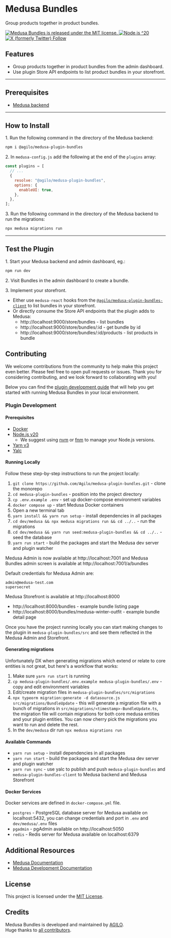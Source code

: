 # Medusa Bundles

Group products together in product bundles.

<p>
  <a href="./LICENSE">
    <img src="https://img.shields.io/badge/license-MIT-blue" alt="Medusa Bundles is released under the MIT license." />
  </a>
  <a href="https://nodejs.org/" target="_blank">
    <img src="https://img.shields.io/badge/Node.js-%5E20-brightgreen" alt="Node.js ^20">
  </a>
  <a href="https://twitter.com/intent/follow?screen_name=Agilo">
    <img src="https://img.shields.io/twitter/follow/Agilo" alt="X (formerly Twitter) Follow">
  </a>
</p>

## Features

- Group products together in product bundles from the admin dashboard.
- Use plugin Store API endpoints to list product bundles in your storefront.

---

## Prerequisites

- [Medusa backend](https://docs.medusajs.com/development/backend/install)

---

## How to Install

1\. Run the following command in the directory of the Medusa backend:

```bash
npm i @agilo/medusa-plugin-bundles
```

2\. In `medusa-config.js` add the following at the end of the `plugins` array:

```js
const plugins = [
  // ...
  {
    resolve: "@agilo/medusa-plugin-bundles",
    options: {
      enableUI: true,
    },
  },
];
```

3\. Run the following command in the directory of the Medusa backend to run the migrations:

```bash
npx medusa migrations run
```

---

## Test the Plugin

1\. Start your Medusa backend and admin dashboard, eg.:

```bash
npm run dev
```

2\. Visit Bundles in the admin dashboard to create a bundle.

3\. Implement your storefront.

- Either use `medusa-react` hooks from the [`@agilo/medusa-plugin-bundles-client`](https://github.com/Agilo/medusa-plugin-bundles/tree/master/dev/medusa-plugin-bundles-client) to list bundles in your storefront.
- Or directly consume the Store API endpoints that the plugin adds to Medusa:
  - http://localhost:9000/store/bundles - list bundles
  - http://localhost:9000/store/bundles/:id - get bundle by id
  - http://localhost:9000/store/bundles/:id/products - list products in bundle

## Contributing

We welcome contributions from the community to help make this project even better. Please feel free to open pull requests or issues. Thank you for considering contributing, and we look forward to collaborating with you!

Below you can find the [plugin development guide](#plugin-development) that will help you get started with running Medusa Bundles in your local environment.

### Plugin Development

#### Prerequisites

- [Docker](https://docs.docker.com/get-docker/)
- [Node.js v20](https://nodejs.org/en/download/)
  - We suggest using [nvm](https://github.com/nvm-sh/nvm) or [fnm](https://github.com/Schniz/fnm) to manage your Node.js versions.
- [Yarn v3](https://v3.yarnpkg.com/getting-started/install)
- [Yalc](https://github.com/wclr/yalc)

#### Running Locally

Follow these step-by-step instructions to run the project locally:

1. `git clone https://github.com/Agilo/medusa-plugin-bundles.git` - clone the monorepo
2. `cd medusa-plugin-bundles` - position into the project directory
3. `cp .env.example .env` - set up docker-compose environment variables
4. `docker compose up` - start Medusa Docker containers
5. Open a new terminal tab
6. `yarn install && yarn run setup` - install dependencies in all packages
7. `cd dev/medusa && npx medusa migrations run && cd ../..` - run the migrations
8. `cd dev/medusa && yarn run seed:medusa-plugin-bundles && cd ../..` - seed the database
9. `yarn run start` - build the packages and start the Medusa dev server and plugin watcher

Medusa Admin is now available at http://localhost:7001 and Medusa Bundles admin screen is available at http://localhost:7001/a/bundles

Default credentials for Medusa Admin are:

```
admin@medusa-test.com
supersecret
```

Medusa Storefront is available at http://localhost:8000

- http://localhost:8000/bundles - example bundle listing page
- http://localhost:8000/bundles/medusa-winter-outfit - example bundle detail page

Once you have the project running locally you can start making changes to the plugin in `medusa-plugin-bundles/src` and see them reflected in the Medusa Admin and Storefront.

#### Generating migrations

Unfortunately DX when generating migrations which extend or relate to core entities is not great, but here's a workflow that works:

1. Make sure `yarn run start` is running
2. `cp medusa-plugin-bundles/.env.example medusa-plugin-bundles/.env` - copy and edit environment variables
3. Edit/create migration files in `medusa-plugin-bundles/src/migrations`
4. `npx typeorm migration:generate -d datasource.js src/migrations/BundleUpdate` - this will generate a migration file with a bunch of migrations in `src/migrations/<timestamp>-BundleUpdate.ts`, the migration file will contain migrations for both core medusa entities and your plugin entities. You can now cherry pick the migrations you want to run and delete the rest.
5. In the `dev/medusa` dir run `npx medusa migrations run`

#### Available Commands

- `yarn run setup` - install dependencies in all packages
- `yarn run start` - build the packages and start the Medusa dev server and plugin watcher
- `yarn run sync` - use yalc to publish and push `medusa-plugin-bundles` and `medusa-plugin-bundles-client` to Medusa backend and Medusa Storefront

#### Docker Services

Docker services are defined in `docker-compose.yml` file.

- `postgres` - PostgreSQL database server for Medusa available on localhost:5432, you can change credentials and port in `.env` and `dev/medusa/.env` files
- `pgadmin` - pgAdmin available on http://localhost:5050
- `redis` - Redis server for Medusa available on localhost:6379

## Additional Resources

- [Medusa Documentation](https://docs.medusajs.com/)
- [Medusa Development Documentation](https://docs.medusajs.com/development/overview)

## License

This project is licensed under the [MIT License](./LICENSE).

## Credits

Medusa Bundles is developed and maintained by [AGILO](https://agilo.co/).  
Huge thanks to [all contributors](https://github.com/Agilo/medusa-plugin-bundles/graphs/contributors).

